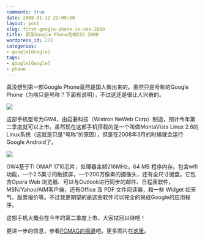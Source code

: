 ```yaml
---
comments: true
date: 2008-01-12 22:09:50
layout: post
slug: first-google-phone-in-ces-2008
title: 首部Google Phone亮相CES 2008
wordpress_id: 272
categories:
- google[Google]
tags:
- google[Google]
- phone
---
```


真没想到第一部Google Phone竟然是国人做出来的。虽然只是号称的Google Phone（为啥只是号称？下面有说明），不过这还是很让人兴奋的。

![](http://pic.yupoo.com/gfrog/147524ec3ad8/yxnbidc1.jpg)

这部手机型号为GW4，由启碁科技（Wistron NeWeb Corp）制造，预计今年第二季度就可以上市。虽然现在这部手机搭载的是一个叫做MontaVista Linux 2.6的Linux系统（这就是只是“号称”的原因），但是在2008年3月的时候就会运行Google Android了。

![](http://pic.yupoo.com/gfrog/340794ec3ada/2ioqbr66.jpg)

GW4基于TI OMAP 1710芯片，处理器主频216MHz，64 MB 程序内存。包含wifi功能，一个2.5英寸的触摸屏，一个200万像素的摄像头，还有全尺寸键盘。它包含Opera Web 浏览器、可以与Outlook进行同步的邮件、日程表软件， MSN/Yahoo/AIM客户端，还有Office 及 PDF 文件阅读器，和一些 Widget 如天气、股票报价等。不过我更期望的是这些软件可以完全的换成Google的应用程序。

这部手机大概会在今年的第二季度上市，大家拭目以待吧！

更进一步的信息，参看[PCMAG的报道](http://www.pcmag.com/article2/0,2704,2245563,00.asp)吧。更多图片在[这里](http://www.pcmag.com/slideshow_viewer/0,1205,l=222834&p=1&s=27851&a=222838&po=1&i=1,00.asp?p=y)。
